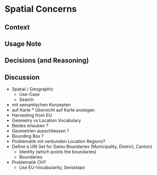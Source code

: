 # Spatial Concerns

## Context

## Usage Note

## Decisions (and Reasoning)

## Discussion

* Spatial / Geographic
     * Use-Case 
     * Search
* mit semantischen Konzepten
* auf Karte
          * Übersicht auf Karte anzeigen
* Harvesting from EU
* Geometry vs Location Vocabulary
* Beides erlauben ?
* Geometrien ausschliessen ?
* Bounding Box ?
* Problematik mit verbunden Location Regions?
* Define a URI Set for Swiss Boundaries (Municipality, District, Canton)
  * Identity (which points the boundaries)
  * Boundaries
* Problematik CH?
  * Use EU-Vocabularity, Swisstopo